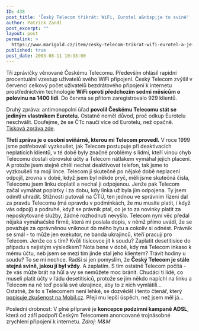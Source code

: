 ```yaml
---
ID: 438
post_title: 'Český Telecom třikrát: WiFi, Eurotel a&nbsp;je to svině'
author: Patrick Zandl
post_excerpt: ""
layout: post
permalink: >
  https://www.marigold.cz/item/cesky-telecom-trikrat-wifi-eurotel-a-je-to-svine
published: true
post_date: 2003-08-11 10:33:00
---
```

<P>Tři zprávičky věnované Českému Telecomu. Především ohlásil rapidní procentuální vzestup uživatelů svého WiFi připojení. Český Telecom zvýšil v červenci celkový počet uživatelů bezdrátového připojení k internetu prostřednictvím technologie <STRONG>WiFi oproti předchozím sedmi měsícům o polovinu na 1400 lidí</STRONG>. Do června se přitom zaregistrovalo 929 klientů. </P>
<P>Druhý zpráva: antimonopolní úřad <STRONG>povolil Českému Telecomu stát se jediným vlastníkem Eurotelu.</STRONG> Ostatně neměl důvod, proč odkup Eurotelu neschválit. Doufejme, že se ČTc naučí více od Eurotelu, než opačně. <A href="http://www.ceskytelecom.cz/infocentrum/tiskove_centrum/tiskove_zpravy/clanek.php?tz=08082003_1" target=_blank>Tisková zpráva zde</A>.</P>
<P><STRONG>Třetí zpráva je o osobní sviňárně, kterou mi Telecom provedl.</STRONG>&#160;V roce 1999 jsme potřebovali vyzkoušet, jak Telecom postupuje při deaktivacích neplatících klientů, v té době byly značné problémy s lidmi, kteří vinou chyb Telecomu dostali obrovské účty a Telecom nátlakem vymáhal jejich placení. A protože jsem stejně chtěl nechat deaktivovat telefon, tak jsme to vyzkoušeli na mojí lince. Telecom ji skutečně po nějaké době neplacení odpojil, zrovna v době, když jsem byl někde pryč, měli jsme skutečná čísla, Telecomu jsem linku doplatil a nechal ji odpojenou. Jenže pak Telecom začal vymáhat poplatky i za dobu, kdy linka už byla jím odpojena. Ty jsem odmítl uhradit. Stížnosti putovali na ČTÚ, ten jednou ve správním řízení dal za pravdu Telecomu (má opravdu v podmínkách, že mu musíte platit, i když vás odpojí) a podruhé, když se právník ptal, co je to za novinky platit za neposkytované služby, žádné rozhodnutí nevyšlo. Telecom nyní věc předal nějaká vymáhačské firmě, která mi poslala dopis, v němž přímo uvádí, že se považuje za oprávněnou vniknout do mého bytu a cokoliv si odnést. Právník se smál - to může jen exekutor, ne banda ukrajinců, kteří pracují pro Telecom. Jenže co s tím? Kvůli tisícovce jít k soudu? Zaplatit desetitisíce do případu s nejistým výsledkem? Nota bene v době, kdy má Telecom inkaso k mému účtu, neb jsem se mezi tím jinde stal jeho klientem? Trávit hodiny u soudu? To se mi nechce. Radši si jen pomyslím, že <STRONG>Český Telecom je stále stejná svině, jakou jí byl vždy</STRONG>. A zaplatím. S tím ostatně Telecom počítá - že vás může brát na hůl a vy se nemůžete moc bránit. Chudáci ti lidé, co museli platit účty v řádu desetitisíců, protože se jim někdo napíchl na linku a Telecom na ně teď posílá své ukrajince, aby to z nich vymlátili...<BR>Ostatně, že to s Telecomem není lehké, se dozvěděl i tento čtenář, který <A href="http://mobil.idnes.cz/publicistika/telecom030810.html" target=_blank>popisuje zkušenost na Mobil.cz</A>. Přeji mu lepší úspěch, než jsem měl já...</P>
<P>Poslední drobnost: V plné přípravě je <STRONG>koncepce podzimní kampaně ADSL</STRONG>, která od září podpoří Českým Telecomem anoncované trojnásobné zrychlení připojení k internetu. <EM>Zdroj: M&amp;M</EM></P>